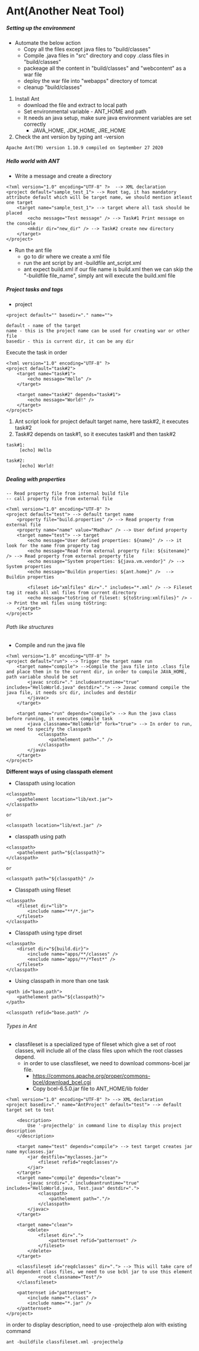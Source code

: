 # Ant(Another Neat Tool)


##### Setting up the environment

 - Automate the below action
    - Copy all the files except java files to "build/classes"
    - Compile .java files in "src" directory and copy .class files in "build/classes"
    - packeage all the content in "build/classes" and "webcontent" as a war file
    - deploy the war file into "webapps" directory of tomcat
    - cleanup "build/classes"  

1. Install Ant
    - download the file and extract to local path
    -  Set environmental variable - ANT_HOME and path
    -  It needs an java setup, make sure java environment variables are set correctly
        - JAVA_HOME, JDK_HOME, JRE_HOME 
2. Check the ant version by typing ant -version

```
Apache Ant(TM) version 1.10.9 compiled on September 27 2020
```

##### Hello world with ANT

- Write a message and create a directory

```
<?xml version="1.0" encoding="UTF-8" ?>  --> XML declaration
<project default="sample_test_1"> --> Root tag, it has mandatory attribute default which will be target name, we should mention atleast one target
	<target name="sample_test_1"> --> target where all task should be placed
		<echo message="Test message" /> --> Task#1 Print message on the console
		<mkdir dir="new_dir" /> --> Task#2 create new directory
	</target>
</project>
```
- Run the ant file 
  - go to dir where we create a xml file
  - run the ant script by ant -buildfile ant_script.xml 
  - ant expect build.xml if our file name is build.xml then we can skip the "-buildfile file_name", simply ant will execute the build.xml file


##### Project tasks and tags

- project	

```
<project default="" basedir="." name="">

default - name of the target 
name - this is the project name can be used for creating war or other file
basedir - this is current dir, it can be any dir
```

Execute the task in order

```
<?xml version="1.0" encoding="UTF-8" ?>
<project default="task#2">
	<target name="task#1">
		<echo message="Hello" />
	</target>
	
	<target name="task#2" depends="task#1">
		<echo message="World!" />
	</target>
</project>
```
1. Ant script look for project default target name, here task#2, it executes task#2
2. Task#2 depends on task#1, so it executes task#1 and then task#2

```
task#1:
     [echo] Hello

task#2:
     [echo] World!
```

##### Dealing with properties
	-- Read property file from internal build file
	-- call property file from external file
	
```
<?xml version="1.0" encoding="UTF-8" ?>
<project default="test"> --> default target name
	<property file="build.properties" /> --> Read property from external file
	<property name="name" value="Madhav" /> --> User defind property
	<target name="test"> --> target
		<echo message="User defined properties: ${name}" /> --> it look for the name from property tag	
		<echo message="Read from external property file: ${sitename}" /> --> Read property from external property file
		<echo message="System properties: ${java.vm.vendor}" /> --> System properties 	
		<echo message="Buildin properties: ${ant.home}" />  --> Buildin properties	
		
		<fileset id="xmlfiles" dir="." includes="*.xml" /> --> Fileset tag it reads all xml files from current directory
		<echo message="toString of fileset: ${toString:xmlfiles}" /> --> Print the xml files using toString:	
	</target>
</project>
```

###### Path like structures

- Compile and run the java file

```
<?xml version="1.0" encoding="UTF-8" ?>
<project default="run"> --> Trigger the target name run
	<target name="compile"> -->Compile the java file into .class file and place them in to the current dir, in order to compile JAVA_HOME, path variable should be set
		<javac srcdir="." includeantruntime="true" includes="HelloWorld.java" destdir="."> --> Javac command compile the java file, it needs src dir, includes and destdir
		</javac>
	</target>
	
	<target name="run" depends="compile"> --> Run the java class before running, it executes compile task
		<java classname="HelloWorld" fork="true"> --> In order to run, we need to specify the classpath
			<classpath>
				<pathelement path="." />
			</classpath>
		</java>
	</target>
</project>
```

**Different ways of using classpath element**

- Classpath using location

```
<classpath>
	<pathelement location="lib/ext.jar">
</classpath>

or

<classpath location="lib/ext.jar" />

```

- classpath using path

```
<classpath>
	<pathelement path="${classpath}">
</classpath>

or

<classpath path="${classpath}" />

```

- Classpath using fileset

```
<classpath>
	<fileset dir="lib">
		<include name="**/*.jar">
	</fileset>
</classpath>
```

- Classpath using type dirset

```
<classpath>
	<dirset dir="${build.dir}">
		<include name="apps/**/classes" />
		<exclude name="apps/**/*Test*" />
	</fileset>
</classpath>
```
- Using classpath in more than one task

```
<path id="base.path">
	<pathelement path="${classpath}">
</path>

<classpath refid="base.path" />
```

###### Types in Ant

- classfileset is a specialized type of fileset which give a set of root classes, will include all of the class files upon which the root classes depend.
	- in order to  use classfileset, we need to download commons-bcel jar file.
		- https://commons.apache.org/proper/commons-bcel/download_bcel.cgi 
		- Copy 	bcel-6.5.0.jar file to ANT_HOME/lib folder


```
<?xml version="1.0" encoding="UTF-8" ?> --> XML declaration
<project basedir="." name="AntProject" default="test"> --> default target set to test

	<description>
		Use '-projecthelp' in command line to display this project description
	</description>
	
	<target name="test" depends="compile"> --> test target creates jar name myclasses.jar
		<jar destfile="myclasses.jar">
			<fileset refid="reqdclasses"/>
		</jar>
	</target>
	<target name="compile" depends="clean">
		<javac srcdir="." includeantruntime="true" includes="HelloWorld.java, Test.java" destdir=".">
			<classpath>
				<pathelement path="."/>
			</classpath>
		</javac>
	</target>
	
	<target name="clean">
		<delete>
			<fileset dir=".">
				<patternset refid="patternset" />
			</fileset>
		</delete>
	</target>
	
	<classfileset id="reqdclasses" dir="."> --> This will take care of all dependent class files, we need to use bcbl jar to use this element
			<root classname="Test"/>
	</classfileset>
	
	<patternset id="patternset">
		<include name="*.class" />
		<include name="*.jar" />
	</patternset>
</project>
```

in order to display description, need to use -projecthelp alon with existing command

```
ant -buildfile classfileset.xml -projecthelp
```
